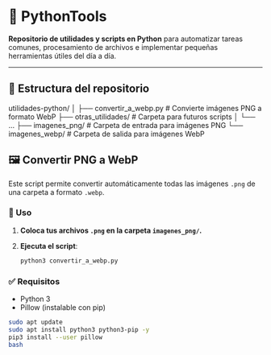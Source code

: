 # 🧰 PythonTools

**Repositorio de utilidades y scripts en Python** para automatizar tareas comunes, procesamiento de archivos e implementar pequeñas herramientas útiles del día a día.

---

## 📁 Estructura del repositorio


utilidades-python/
│
├── convertir_a_webp.py         # Convierte imágenes PNG a formato WebP
├── otras_utilidades/           # Carpeta para futuros scripts
│   └── ...
├── imagenes_png/               # Carpeta de entrada para imágenes PNG
└── imagenes_webp/              # Carpeta de salida para imágenes WebP


## 🖼️ Convertir PNG a WebP

Este script permite convertir automáticamente todas las imágenes `.png` de una carpeta a formato `.webp`.

### 🚀 Uso

1. **Coloca tus archivos `.png` en la carpeta `imagenes_png/`.**
2. **Ejecuta el script**:

   ```bash
   python3 convertir_a_webp.py
    ```
### ✅ Requisitos

- Python 3
- Pillow (instalable con pip)

```bash
sudo apt update
sudo apt install python3 python3-pip -y
pip3 install --user pillow
bash
```